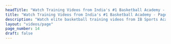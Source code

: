 ```yaml
---
headTitle: "Watch Training Videos from India's #1 Basketball Academy - Page 14 | IB Sports Academy"
title: "Watch Training Videos from India's #1 Basketball Academy - Page 14 | IB Sports Academy"
description: "Watch elite basketball training videos from IB Sports Academy. Learn NBA-level drills, youth coaching tips, and real game action from India's top basketball academy | Delhi's top basketball academy."
layout: "videos/page"
page_number: 14
draft: false
---
```

